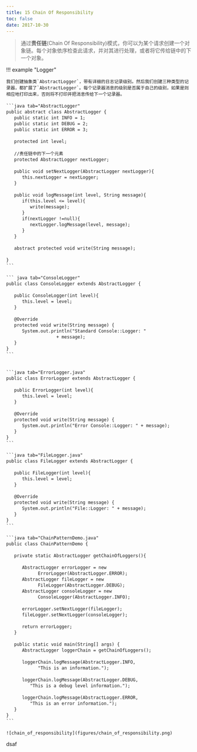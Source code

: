 ```yaml
---
title: 15 Chain Of Responsibility
toc: false
date: 2017-10-30
---
```


> 通过**责任链**(Chain Of Responsibility)模式，你可以为某个请求创建一个对象链。每个对象依序检查此请求，并对其进行处理，或者将它传给链中的下一个对象。

!!! example "Logger"
    
    我们创建抽象类`AbstractLogger`，带有详细的日志记录级别。然后我们创建三种类型的记录器，都扩展了`AbstractLogger`。每个记录器消息的级别是否属于自己的级别，如果是则相应地打印出来，否则将不打印并把消息传给下一个记录器。
    
    ```java tab="AbstractLogger"
    public abstract class AbstractLogger {
       public static int INFO = 1;
       public static int DEBUG = 2;
       public static int ERROR = 3;
     
       protected int level;
     
       //责任链中的下一个元素
       protected AbstractLogger nextLogger;
     
       public void setNextLogger(AbstractLogger nextLogger){
          this.nextLogger = nextLogger;
       }
     
       public void logMessage(int level, String message){
          if(this.level <= level){
             write(message);
          }
          if(nextLogger !=null){
             nextLogger.logMessage(level, message);
          }
       }
     
       abstract protected void write(String message);
       
    }
    ```
    
    ``` java tab="ConsoleLogger"
    public class ConsoleLogger extends AbstractLogger {
     
       public ConsoleLogger(int level){
          this.level = level;
       }
     
       @Override
       protected void write(String message) {    
          System.out.println("Standard Console::Logger: "
                       + message);
       }
    }
    ```
    
    
    ```java tab="ErrorLogger.java"
    public class ErrorLogger extends AbstractLogger {
     
       public ErrorLogger(int level){
          this.level = level;
       }
     
       @Override
       protected void write(String message) {    
          System.out.println("Error Console::Logger: " + message);
       }
    }
    ```
    
    ```java tab="FileLogger.java"
    public class FileLogger extends AbstractLogger {
     
       public FileLogger(int level){
          this.level = level;
       }
     
       @Override
       protected void write(String message) {    
          System.out.println("File::Logger: " + message);
       }
    }
    ```
    
    ```java tab="ChainPatternDemo.java"
    public class ChainPatternDemo {
       
       private static AbstractLogger getChainOfLoggers(){
     
          AbstractLogger errorLogger = new 
                ErrorLogger(AbstractLogger.ERROR);
          AbstractLogger fileLogger = new 
                FileLogger(AbstractLogger.DEBUG);
          AbstractLogger consoleLogger = new 
                ConsoleLogger(AbstractLogger.INFO);
     
          errorLogger.setNextLogger(fileLogger);
          fileLogger.setNextLogger(consoleLogger);
     
          return errorLogger;  
       }
     
       public static void main(String[] args) {
          AbstractLogger loggerChain = getChainOfLoggers();
     
          loggerChain.logMessage(AbstractLogger.INFO, 
                "This is an information.");
     
          loggerChain.logMessage(AbstractLogger.DEBUG, 
             "This is a debug level information.");
     
          loggerChain.logMessage(AbstractLogger.ERROR, 
             "This is an error information.");
       }
    }
    ```
    
    ![chain_of_responsibility](figures/chain_of_responsibility.png)

dsaf